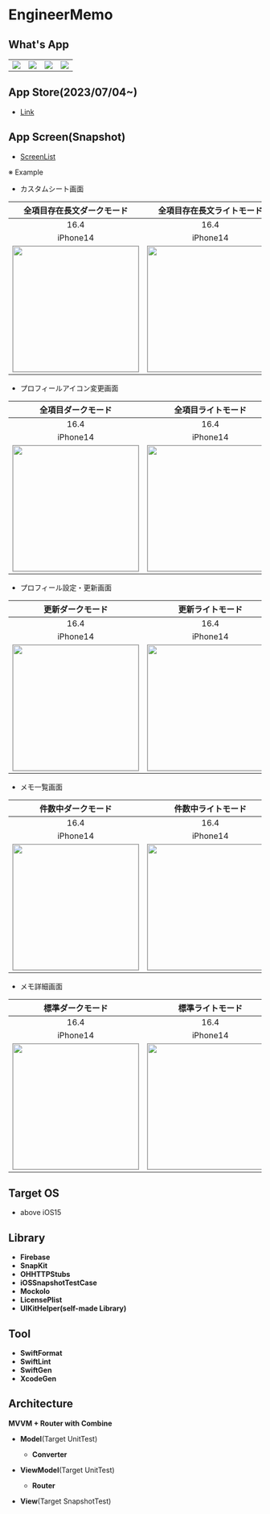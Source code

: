 # EngineerMemo

## What's App

| | | | |
|:---:|:---:|:---:|:---:|
| <img src='Screenshot/%E2%80%8EScreenshot1.jpeg' /> | <img src='Screenshot/%E2%80%8EScreenshot2.jpeg' /> | <img src='Screenshot/%E2%80%8EScreenshot3.jpeg' /> | <img src='Screenshot/%E2%80%8EScreenshot4.jpeg' /> |

## App Store(2023/07/04~)

- [Link](https://apps.apple.com/us/app/%E3%82%A8%E3%83%B3%E3%83%A1%E3%83%A2/id6450376037)

## App Screen(Snapshot)

* [ScreenList](https://github.com/yossibank/EngineerMemo/tree/main/EngineerMemoSnapshotTests/Reports)

※ Example

* カスタムシート画面

|全項目存在長文ダークモード|全項目存在長文ライトモード|
|:---:|:---:|
|16.4|16.4|
|iPhone14|iPhone14|
|<img src='EngineerMemoSnapshotTests/ReferenceImages_64/カスタムシート/testSheetViewController_全項目存在_長文_ダークモード_iPhone_16_4_390x844@3x.png' width='250' style='border: 1px solid #999' />|<img src='EngineerMemoSnapshotTests/ReferenceImages_64/カスタムシート/testSheetViewController_全項目存在_長文_ライトモード_iPhone_16_4_390x844@3x.png' width='250' style='border: 1px solid #999' />|

* プロフィールアイコン変更画面

|全項目ダークモード|全項目ライトモード|
|:---:|:---:|
|16.4|16.4|
|iPhone14|iPhone14|
|<img src='EngineerMemoSnapshotTests/ReferenceImages_64/プロフィールアイコン変更画面/testProfileIconViewController_全項目_ダークモード_iPhone_16_4_390x844@3x.png' width='250' style='border: 1px solid #999' />|<img src='EngineerMemoSnapshotTests/ReferenceImages_64/プロフィールアイコン変更画面/testProfileIconViewController_全項目_ライトモード_iPhone_16_4_390x844@3x.png' width='250' style='border: 1px solid #999' />|

* プロフィール設定・更新画面

|更新ダークモード|更新ライトモード|
|:---:|:---:|
|16.4|16.4|
|iPhone14|iPhone14|
|<img src='EngineerMemoSnapshotTests/ReferenceImages_64/プロフィール基本情報設定・更新画面/testBasicUpdateViewController_更新_ダークモード_iPhone_16_4_390x844@3x.png' width='250' style='border: 1px solid #999' />|<img src='EngineerMemoSnapshotTests/ReferenceImages_64/プロフィール基本情報設定・更新画面/testBasicUpdateViewController_更新_ライトモード_iPhone_16_4_390x844@3x.png' width='250' style='border: 1px solid #999' />|

* メモ一覧画面

|件数中ダークモード|件数中ライトモード|
|:---:|:---:|
|16.4|16.4|
|iPhone14|iPhone14|
|<img src='EngineerMemoSnapshotTests/ReferenceImages_64/メモ一覧画面/testMemoListViewController_件数中_ダークモード_iPhone_16_4_390x844@3x.png' width='250' style='border: 1px solid #999' />|<img src='EngineerMemoSnapshotTests/ReferenceImages_64/メモ一覧画面/testMemoListViewController_件数中_ライトモード_iPhone_16_4_390x844@3x.png' width='250' style='border: 1px solid #999' />|

* メモ詳細画面

|標準ダークモード|標準ライトモード|
|:---:|:---:|
|16.4|16.4|
|iPhone14|iPhone14|
|<img src='EngineerMemoSnapshotTests/ReferenceImages_64/メモ詳細画面/testMemoDetailViewController_標準_ダークモード_iPhone_16_4_390x844@3x.png' width='250' style='border: 1px solid #999' />|<img src='EngineerMemoSnapshotTests/ReferenceImages_64/メモ詳細画面/testMemoDetailViewController_標準_ライトモード_iPhone_16_4_390x844@3x.png' width='250' style='border: 1px solid #999' />|

## Target OS

* above iOS15

## Library

* **Firebase**
* **SnapKit**
* **OHHTTPStubs**
* **iOSSnapshotTestCase**
* **Mockolo**
* **LicensePlist**
* **UIKitHelper(self-made Library)**

## Tool

* **SwiftFormat**
* **SwiftLint**
* **SwiftGen**
* **XcodeGen**

## Architecture

**MVVM + Router with Combine**

* **Model**(Target UnitTest)
  - **Converter**

* **ViewModel**(Target UnitTest)
  - **Router**

* **View**(Target SnapshotTest)
